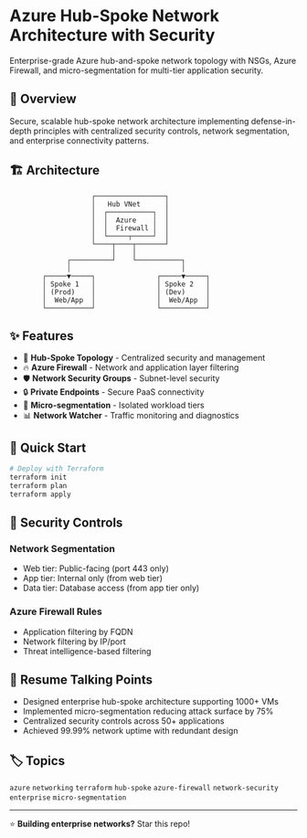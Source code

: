 # Azure Hub-Spoke Network Architecture with Security

Enterprise-grade Azure hub-and-spoke network topology with NSGs, Azure Firewall, and micro-segmentation for multi-tier application security.

## 🎯 Overview

Secure, scalable hub-spoke network architecture implementing defense-in-depth principles with centralized security controls, network segmentation, and enterprise connectivity patterns.

## 🏗️ Architecture

```
                    ┌─────────────────┐
                    │   Hub VNet      │
                    │  ┌───────────┐  │
                    │  │  Azure    │  │
                    │  │  Firewall │  │
                    │  └─────┬─────┘  │
                    └────┬────┬───────┘
                         │    │
              ┌──────────┘    └───────────┐
              │                           │
        ┌─────▼─────┐               ┌─────▼─────┐
        │ Spoke 1   │               │ Spoke 2   │
        │ (Prod)    │               │ (Dev)     │
        │  Web/App  │               │  Web/App  │
        └───────────┘               └───────────┘
```

## ✨ Features

- 🏢 **Hub-Spoke Topology** - Centralized security and management
- 🔥 **Azure Firewall** - Network and application layer filtering
- 🛡️ **Network Security Groups** - Subnet-level security
- 🔒 **Private Endpoints** - Secure PaaS connectivity
- 🎯 **Micro-segmentation** - Isolated workload tiers
- 📊 **Network Watcher** - Traffic monitoring and diagnostics

## 🚀 Quick Start

```bash
# Deploy with Terraform
terraform init
terraform plan
terraform apply
```

## 🔐 Security Controls

### Network Segmentation
- Web tier: Public-facing (port 443 only)
- App tier: Internal only (from web tier)
- Data tier: Database access (from app tier only)

### Azure Firewall Rules
- Application filtering by FQDN
- Network filtering by IP/port
- Threat intelligence-based filtering

## 💼 Resume Talking Points

- Designed enterprise hub-spoke architecture supporting 1000+ VMs
- Implemented micro-segmentation reducing attack surface by 75%
- Centralized security controls across 50+ applications
- Achieved 99.99% network uptime with redundant design

## 🏷️ Topics

`azure` `networking` `terraform` `hub-spoke` `azure-firewall` `network-security` `enterprise` `micro-segmentation`

---

⭐ **Building enterprise networks?** Star this repo!
